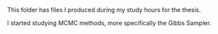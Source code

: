 This folder has files I produced during my study hours for the thesis.

I started studying MCMC methods, more specifically the Gibbs Sampler.
